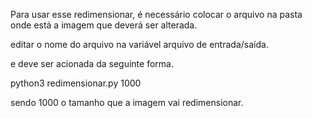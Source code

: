 Para usar esse redimensionar, é necessário colocar o arquivo na pasta onde está a imagem que deverá ser alterada.

editar o nome do arquivo na variável arquivo de entrada/saída.

e deve ser acionada da seguinte forma.

python3 redimensionar.py 1000

sendo 1000 o tamanho que a imagem vai redimensionar.